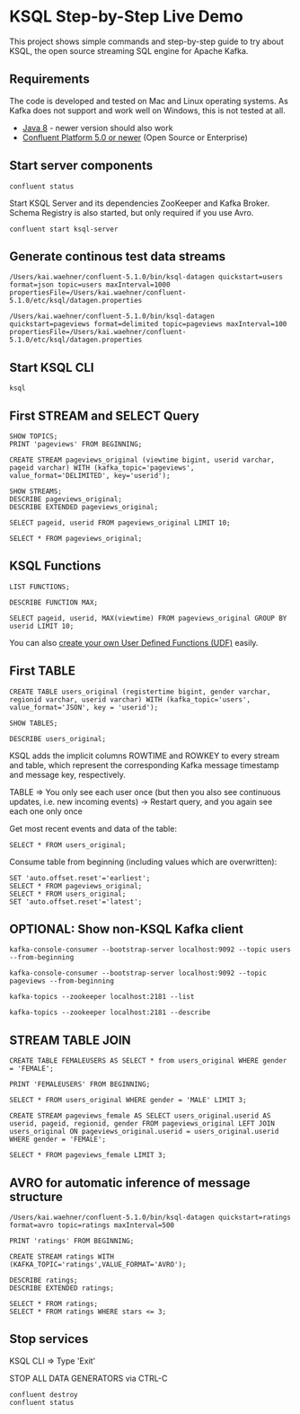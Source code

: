 # KSQL Step-by-Step Live Demo

This project shows simple commands and step-by-step guide to try about KSQL, the open source streaming SQL engine for Apache Kafka.

## Requirements
The code is developed and tested on Mac and Linux operating systems. As Kafka does not support and work well on Windows, this is not tested at all.

- [Java 8](https://www.oracle.com/technetwork/java/javase/downloads/jdk8-downloads-2133151.html) - newer version should also work
- [Confluent Platform 5.0 or newer](https://www.confluent.io/download/) (Open Source or Enterprise)


## Start server components

    confluent status

Start KSQL Server and its dependencies ZooKeeper and Kafka Broker. Schema Registry is also started, but only required if you use Avro.

    confluent start ksql-server

## Generate continous test data streams

    /Users/kai.waehner/confluent-5.1.0/bin/ksql-datagen quickstart=users format=json topic=users maxInterval=1000  propertiesFile=/Users/kai.waehner/confluent-5.1.0/etc/ksql/datagen.properties

    /Users/kai.waehner/confluent-5.1.0/bin/ksql-datagen quickstart=pageviews format=delimited topic=pageviews maxInterval=100 propertiesFile=/Users/kai.waehner/confluent-5.1.0/etc/ksql/datagen.properties

## Start KSQL CLI

    ksql

## First STREAM and SELECT Query
    SHOW TOPICS;
    PRINT 'pageviews' FROM BEGINNING;

    CREATE STREAM pageviews_original (viewtime bigint, userid varchar, pageid varchar) WITH (kafka_topic='pageviews', value_format='DELIMITED', key='userid');

    SHOW STREAMS;
    DESCRIBE pageviews_original;
    DESCRIBE EXTENDED pageviews_original;

    SELECT pageid, userid FROM pageviews_original LIMIT 10;

    SELECT * FROM pageviews_original; 

## KSQL Functions

    LIST FUNCTIONS;

    DESCRIBE FUNCTION MAX;

    SELECT pageid, userid, MAX(viewtime) FROM pageviews_original GROUP BY userid LIMIT 10;

You can also [create your own User Defined Functions (UDF)](https://www.confluent.io/blog/build-udf-udaf-ksql-5-0) easily.

## First TABLE

    CREATE TABLE users_original (registertime bigint, gender varchar, regionid varchar, userid varchar) WITH (kafka_topic='users', value_format='JSON', key = 'userid');

    SHOW TABLES;

    DESCRIBE users_original;

KSQL adds the implicit columns ROWTIME and ROWKEY to every stream and table, which represent the corresponding Kafka message timestamp and message key, respectively.

TABLE => You only see each user once (but then you also see continuous updates, i.e. new incoming events) -> Restart query, and you again see each one only once

Get most recent events and data of the table:

    SELECT * FROM users_original;

Consume table from beginning (including values which are overwritten):

    SET 'auto.offset.reset'='earliest';
    SELECT * FROM pageviews_original;
    SELECT * FROM users_original;  
    SET 'auto.offset.reset'='latest';

## OPTIONAL: Show non-KSQL Kafka client

    kafka-console-consumer --bootstrap-server localhost:9092 --topic users --from-beginning

    kafka-console-consumer --bootstrap-server localhost:9092 --topic pageviews --from-beginning

    kafka-topics --zookeeper localhost:2181 --list

    kafka-topics --zookeeper localhost:2181 --describe

## STREAM TABLE JOIN

    CREATE TABLE FEMALEUSERS AS SELECT * from users_original WHERE gender = 'FEMALE';

    PRINT 'FEMALEUSERS' FROM BEGINNING;

    SELECT * FROM users_original WHERE gender = 'MALE' LIMIT 3;

    CREATE STREAM pageviews_female AS SELECT users_original.userid AS userid, pageid, regionid, gender FROM pageviews_original LEFT JOIN users_original ON pageviews_original.userid = users_original.userid WHERE gender = 'FEMALE';

    SELECT * FROM pageviews_female LIMIT 3;

## AVRO for automatic inference of message structure

    /Users/kai.waehner/confluent-5.1.0/bin/ksql-datagen quickstart=ratings format=avro topic=ratings maxInterval=500

    PRINT 'ratings' FROM BEGINNING;

    CREATE STREAM ratings WITH (KAFKA_TOPIC='ratings',VALUE_FORMAT='AVRO');

    DESCRIBE ratings;
    DESCRIBE EXTENDED ratings;

    SELECT * FROM ratings;
    SELECT * FROM ratings WHERE stars <= 3;

## Stop services
KSQL CLI => Type 'Exit'

STOP ALL DATA GENERATORS via CTRL-C

    confluent destroy
    confluent status






